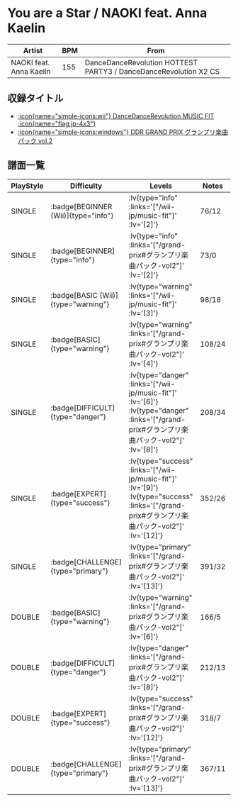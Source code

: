 # You are a Star / NAOKI feat. Anna Kaelin

|Artist|BPM|From|
|------|---|----|
|NAOKI feat. Anna Kaelin|155|DanceDanceRevolution HOTTEST PARTY3 / DanceDanceRevolution X2 CS|

## 収録タイトル

- [ :icon{name="simple-icons:wii"} DanceDanceRevolution MUSIC FIT :icon{name="flag:jp-4x3"} ](/wii-jp/music-fit)
- [ :icon{name="simple-icons:windows"} DDR GRAND PRIX グランプリ楽曲パック vol.2](/grand-prix#グランプリ楽曲パック-vol2)

## 譜面一覧

|PlayStyle|Difficulty|Levels|Notes|Movie|
|---------|----------|------|-----|-----|
|SINGLE| :badge[BEGINNER (Wii)]{type="info"} | :lv{type="info" :links='["/wii-jp/music-fit"]' :lv='[2]'} |76/12||
|SINGLE| :badge[BEGINNER]{type="info"} | :lv{type="info" :links='["/grand-prix#グランプリ楽曲パック-vol2"]' :lv='[2]'} |73/0||
|SINGLE| :badge[BASIC (Wii)]{type="warning"} | :lv{type="warning" :links='["/wii-jp/music-fit"]' :lv='[3]'} |98/18||
|SINGLE| :badge[BASIC]{type="warning"} | :lv{type="warning" :links='["/grand-prix#グランプリ楽曲パック-vol2"]' :lv='[4]'} |108/24||
|SINGLE| :badge[DIFFICULT]{type="danger"} | :lv{type="danger" :links='["/wii-jp/music-fit"]' :lv='[6]'}  :lv{type="danger" :links='["/grand-prix#グランプリ楽曲パック-vol2"]' :lv='[8]'} |208/34||
|SINGLE| :badge[EXPERT]{type="success"} | :lv{type="success" :links='["/wii-jp/music-fit"]' :lv='[9]'}  :lv{type="success" :links='["/grand-prix#グランプリ楽曲パック-vol2"]' :lv='[12]'} |352/26||
|SINGLE| :badge[CHALLENGE]{type="primary"} | :lv{type="primary" :links='["/grand-prix#グランプリ楽曲パック-vol2"]' :lv='[13]'} |391/32||
|DOUBLE| :badge[BASIC]{type="warning"} | :lv{type="warning" :links='["/grand-prix#グランプリ楽曲パック-vol2"]' :lv='[6]'} |166/5||
|DOUBLE| :badge[DIFFICULT]{type="danger"} | :lv{type="danger" :links='["/grand-prix#グランプリ楽曲パック-vol2"]' :lv='[8]'} |212/13||
|DOUBLE| :badge[EXPERT]{type="success"} | :lv{type="success" :links='["/grand-prix#グランプリ楽曲パック-vol2"]' :lv='[12]'} |318/7||
|DOUBLE| :badge[CHALLENGE]{type="primary"} | :lv{type="primary" :links='["/grand-prix#グランプリ楽曲パック-vol2"]' :lv='[13]'} |367/11||
